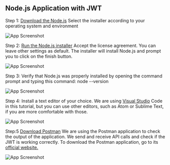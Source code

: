 
## Node.js Application with JWT
Step 1: [Download the Node.js](https://nodejs.org/en/download) Select the installer according to your operating system and environment

![App Screenshot](https://www.vrogue.co/top-featureds-phoenixnap.com/kb/wp-content/uploads/2021/04/donwload-nodejs-installer-windows-1.png)

Step 2:  [Run the Node.js installer](https://docs.npmjs.com/downloading-and-installing-node-js-and-npm) Accept the license agreement. You can leave other settings as default. The installer will install Node.js and prompt you to click on the finish button.

![App Screenshot](https://media.geeksforgeeks.org/wp-content/uploads/20190311160231/Capture42.png)


Step 3:  Verify that Node.js was properly installed by opening the command prompt and typing this command: node --version

![App Screenshot](https://dirask.com/static/bucket/1631111981572-ZBA8EXVQ5K--image.png)

Step 4: Install a text editor of your choice. We are using  [Visual Studio](https://code.visualstudio.com/) Code in this tutorial, but you can use other editors, such as Atom or Sublime Text, if you are more comfortable with those.

![App Screenshot](https://ashutoshtripathicom.files.wordpress.com/2021/04/image-15.png?w=960)


Step:5 [Download Postman](https://www.postman.com/downloads/) We are using the Postman application to check the output of the application. We send and receive API calls and check if the JWT is working correctly.
To download the Postman application, go to its [official website.](https://www.postman.com/downloads/)

![App Screenshot](https://www.c-sharpcorner.com/article/how-to-download-and-install-postman-on-your-pc/Images/Postman%20Image%20-%20Step%202new.png)





